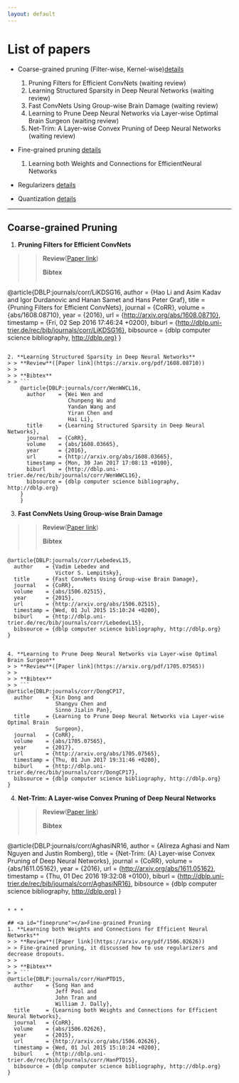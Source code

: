 ```yaml
---
layout: default
---
```


# [](#list) List of papers
  * Coarse-grained pruning (Filter-wise, Kernel-wise)[details](#coarseprune)
    1. Pruning Filters for Efficient ConvNets (waiting review)
    2. Learning Structured Sparsity in Deep Neural Networks (waiting review)
    3. Fast ConvNets Using Group-wise Brain Damage (waiting review)
    4. Learning to Prune Deep Neural Networks via Layer-wise Optimal Brain Surgeon (waiting review)
    5. Net-Trim: A Layer-wise Convex Pruning of Deep Neural Networks (waiting review)

  * Fine-grained pruning [details](#fineprune)
    1. Learning both Weights and Connections for EfficientNeural Networks

  * Regularizers [details](#reg)

  * Quantization [details](#quan)

* * *

## <a id="coarseprune"></a>Coarse-grained Pruning
1. **Pruning Filters for Efficient ConvNets**
> > **Review**([Paper link](https://arxiv.org/pdf/1608.08710))
> >
> > **Bibtex**
> > ```
@article{DBLP:journals/corr/LiKDSG16,
  author    = {Hao Li and
               Asim Kadav and
               Igor Durdanovic and
               Hanan Samet and
               Hans Peter Graf},
  title     = {Pruning Filters for Efficient ConvNets},
  journal   = {CoRR},
  volume    = {abs/1608.08710},
  year      = {2016},
  url       = {http://arxiv.org/abs/1608.08710},
  timestamp = {Fri, 02 Sep 2016 17:46:24 +0200},
  biburl    = {http://dblp.uni-trier.de/rec/bib/journals/corr/LiKDSG16},
  bibsource = {dblp computer science bibliography, http://dblp.org}
}
```

2. **Learning Structured Sparsity in Deep Neural Networks**
> > **Review**([Paper link](https://arxiv.org/pdf/1608.08710))
> >
> > **Bibtex**
> > ```
    @article{DBLP:journals/corr/WenWWCL16,
      author    = {Wei Wen and
                   Chunpeng Wu and
                   Yandan Wang and
                   Yiran Chen and
                   Hai Li},
      title     = {Learning Structured Sparsity in Deep Neural Networks},
      journal   = {CoRR},
      volume    = {abs/1608.03665},
      year      = {2016},
      url       = {http://arxiv.org/abs/1608.03665},
      timestamp = {Mon, 30 Jan 2017 17:08:13 +0100},
      biburl    = {http://dblp.uni-trier.de/rec/bib/journals/corr/WenWWCL16},
      bibsource = {dblp computer science bibliography, http://dblp.org}
    }
    }
```

3. **Fast ConvNets Using Group-wise Brain Damage**
> > **Review**([Paper link](https://arxiv.org/pdf/1506.02515))
> >
> > **Bibtex**
> > ```
    @article{DBLP:journals/corr/LebedevL15,
      author    = {Vadim Lebedev and
                   Victor S. Lempitsky},
      title     = {Fast ConvNets Using Group-wise Brain Damage},
      journal   = {CoRR},
      volume    = {abs/1506.02515},
      year      = {2015},
      url       = {http://arxiv.org/abs/1506.02515},
      timestamp = {Wed, 01 Jul 2015 15:10:24 +0200},
      biburl    = {http://dblp.uni-trier.de/rec/bib/journals/corr/LebedevL15},
      bibsource = {dblp computer science bibliography, http://dblp.org}
    }
```

4. **Learning to Prune Deep Neural Networks via Layer-wise Optimal Brain Surgeon**
> > **Review**([Paper link](https://arxiv.org/pdf/1705.07565))
> >
> > **Bibtex**
> > ```
@article{DBLP:journals/corr/DongCP17,
  author    = {Xin Dong and
               Shangyu Chen and
               Sinno Jialin Pan},
  title     = {Learning to Prune Deep Neural Networks via Layer-wise Optimal Brain
               Surgeon},
  journal   = {CoRR},
  volume    = {abs/1705.07565},
  year      = {2017},
  url       = {http://arxiv.org/abs/1705.07565},
  timestamp = {Thu, 01 Jun 2017 19:31:46 +0200},
  biburl    = {http://dblp.uni-trier.de/rec/bib/journals/corr/DongCP17},
  bibsource = {dblp computer science bibliography, http://dblp.org}
}
```

4. **Net-Trim: A Layer-wise Convex Pruning of Deep Neural Networks**
> > **Review**([Paper link](https://arxiv.org/pdf/1611.05162))
> >
> > **Bibtex**
> > ```
@article{DBLP:journals/corr/AghasiNR16,
  author    = {Alireza Aghasi and
               Nam Nguyen and
               Justin Romberg},
  title     = {Net-Trim: {A} Layer-wise Convex Pruning of Deep Neural Networks},
  journal   = {CoRR},
  volume    = {abs/1611.05162},
  year      = {2016},
  url       = {http://arxiv.org/abs/1611.05162},
  timestamp = {Thu, 01 Dec 2016 19:32:08 +0100},
  biburl    = {http://dblp.uni-trier.de/rec/bib/journals/corr/AghasiNR16},
  bibsource = {dblp computer science bibliography, http://dblp.org}
}
```

* * *

## <a id="fineprune"></a>Fine-grained Pruning
1. **Learning both Weights and Connections for Efficient Neural Networks**
> > **Review**([Paper link](https://arxiv.org/pdf/1506.02626))
> > Fine-grained pruning, it discussed how to use regularizers and decrease dropouts.
> >
> > **Bibtex**
> > ```
@article{DBLP:journals/corr/HanPTD15,
  author    = {Song Han and
               Jeff Pool and
               John Tran and
               William J. Dally},
  title     = {Learning both Weights and Connections for Efficient Neural Networks},
  journal   = {CoRR},
  volume    = {abs/1506.02626},
  year      = {2015},
  url       = {http://arxiv.org/abs/1506.02626},
  timestamp = {Wed, 01 Jul 2015 15:10:24 +0200},
  biburl    = {http://dblp.uni-trier.de/rec/bib/journals/corr/HanPTD15},
  bibsource = {dblp computer science bibliography, http://dblp.org}
}
```
